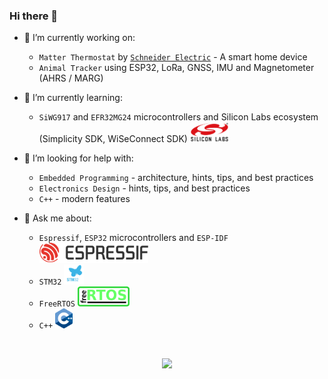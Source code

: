 ### Hi there 👋

- 🔭 I’m currently working on:
  - `Matter Thermostat` by [`Schneider Electric`][company-link] - A smart home device
  - `Animal Tracker` using ESP32, LoRa, GNSS, IMU and Magnetometer (AHRS / MARG)

- 🌱 I’m currently learning:
  - `SiWG917` and `EFR32MG24` microcontrollers and Silicon Labs ecosystem (Simplicity SDK, WiSeConnect SDK) [<img height="32px" src="images/Silicon_Labs.svg" />][siwg917-link]

- 🤔 I’m looking for help with:
  - `Embedded Programming` - architecture, hints, tips, and best practices
  - `Electronics Design` - hints, tips, and best practices
  - `C++` -  modern features

- 💬 Ask me about:
  - `Espressif`, `ESP32` microcontrollers and `ESP-IDF` [<img height="32px" src="images/esp32.svg" />][esp-idf-link]
  - `STM32` [<img height="32px" src="images/stm32.svg" />][stm32-link]
  - `FreeRTOS` [<img height="32px" src="images/FreeRTOS.svg" />][freertos-link]
  - `C++` <img height="32px" src="images/cpp.svg" />

<br>


<p align="center">

<!-- <img src="https://github-readme-stats.vercel.app/api?username=ElliottWaterman&theme=dracula&hide_border=true&show_icons=true&count_private=true"/> -->

<!-- <br> -->

<img src="https://github-readme-stats.vercel.app/api/top-langs/?username=ElliottWaterman&theme=dracula&hide_border=true&hide=C%23,ShaderLab&card_width=495"/>

</p>

<br>

<!-- Links -->
[company-link]: https://www.se.com/uk/en/home/smart-home/wiser/homeowner.jsp "Schneider Electric Wiser website"
[siwg917-link]: https://www.silabs.com/wireless/wi-fi/siwx917-wireless-socs "SiWx917"
[stm32-link]: https://www.st.com/en/microcontrollers-microprocessors/stm32-32-bit-arm-cortex-mcus.html "STM32"
[freertos-link]: https://www.freertos.org/ "FreeRTOS"
[esp-idf-link]: https://github.com/espressif/esp-idf "ESP-IDF"

<!--
**ElliottWaterman/ElliottWaterman** is a ✨ _special_ ✨ repository because its `README.md` (this file) appears on your GitHub profile.

Here are some ideas to get you started:

- 🔭 I’m currently working on ...
- 🌱 I’m currently learning ...
- 👯 I’m looking to collaborate on ...
- 🤔 I’m looking for help with ...
- 💬 Ask me about ...
- 📫 How to reach me: ...
- 😄 Pronouns: ...
- ⚡ Fun fact: ...
-->
